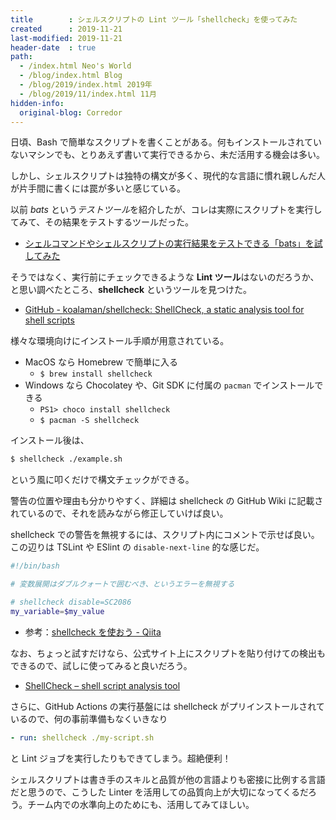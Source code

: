 ```yaml
---
title        : シェルスクリプトの Lint ツール「shellcheck」を使ってみた
created      : 2019-11-21
last-modified: 2019-11-21
header-date  : true
path:
  - /index.html Neo's World
  - /blog/index.html Blog
  - /blog/2019/index.html 2019年
  - /blog/2019/11/index.html 11月
hidden-info:
  original-blog: Corredor
---
```


日頃、Bash で簡単なスクリプトを書くことがある。何もインストールされていないマシンでも、とりあえず書いて実行できるから、未だ活用する機会は多い。

しかし、シェルスクリプトは独特の構文が多く、現代的な言語に慣れ親しんだ人が片手間に書くには罠が多いと感じている。

以前 *bats* という*テストツール*を紹介したが、コレは実際にスクリプトを実行してみて、その結果をテストするツールだった。

- [シェルコマンドやシェルスクリプトの実行結果をテストできる「bats」を試してみた](/blog/2018/03/23-01.html)

そうではなく、実行前にチェックできるような **Lint ツール**はないのだろうか、と思い調べたところ、**shellcheck** というツールを見つけた。

- [GitHub - koalaman/shellcheck: ShellCheck, a static analysis tool for shell scripts](https://github.com/koalaman/shellcheck)

様々な環境向けにインストール手順が用意されている。

- MacOS なら Homebrew で簡単に入る
  - `$ brew install shellcheck`
- Windows なら Chocolatey や、Git SDK に付属の `pacman` でインストールできる
  - `PS1> choco install shellcheck`
  - `$ pacman -S shellcheck`

インストール後は、

```bash
$ shellcheck ./example.sh
```

という風に叩くだけで構文チェックができる。

警告の位置や理由も分かりやすく、詳細は shellcheck の GitHub Wiki に記載されているので、それを読みながら修正していけば良い。

shellcheck での警告を無視するには、スクリプト内にコメントで示せば良い。この辺りは TSLint や ESlint の `disable-next-line` 的な感じだ。

```bash
#!/bin/bash

# 変数展開はダブルクォートで囲むべき、というエラーを無視する

# shellcheck disable=SC2086
my_variable=$my_value
```

- 参考：[shellcheck を使おう - Qiita](https://qiita.com/znz/items/63a3d581e8ed6ff11b8e)

なお、ちょっと試すだけなら、公式サイト上にスクリプトを貼り付けての検出もできるので、試しに使ってみると良いだろう。

- [ShellCheck – shell script analysis tool](https://www.shellcheck.net/)

さらに、GitHub Actions の実行基盤には shellcheck がプリインストールされているので、何の事前準備もなくいきなり

```yaml
- run: shellcheck ./my-script.sh
```

と Lint ジョブを実行したりもできてしまう。超絶便利！

シェルスクリプトは書き手のスキルと品質が他の言語よりも密接に比例する言語だと思うので、こうした Linter を活用しての品質向上が大切になってくるだろう。チーム内での水準向上のためにも、活用してみてほしい。
